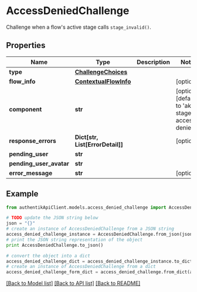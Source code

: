 # AccessDeniedChallenge

Challenge when a flow's active stage calls `stage_invalid()`.

## Properties
Name | Type | Description | Notes
------------ | ------------- | ------------- | -------------
**type** | [**ChallengeChoices**](ChallengeChoices.md) |  | 
**flow_info** | [**ContextualFlowInfo**](ContextualFlowInfo.md) |  | [optional] 
**component** | **str** |  | [optional] [default to 'ak-stage-access-denied']
**response_errors** | **Dict[str, List[ErrorDetail]]** |  | [optional] 
**pending_user** | **str** |  | 
**pending_user_avatar** | **str** |  | 
**error_message** | **str** |  | [optional] 

## Example

```python
from authentikApiClient.models.access_denied_challenge import AccessDeniedChallenge

# TODO update the JSON string below
json = "{}"
# create an instance of AccessDeniedChallenge from a JSON string
access_denied_challenge_instance = AccessDeniedChallenge.from_json(json)
# print the JSON string representation of the object
print AccessDeniedChallenge.to_json()

# convert the object into a dict
access_denied_challenge_dict = access_denied_challenge_instance.to_dict()
# create an instance of AccessDeniedChallenge from a dict
access_denied_challenge_form_dict = access_denied_challenge.from_dict(access_denied_challenge_dict)
```
[[Back to Model list]](../README.md#documentation-for-models) [[Back to API list]](../README.md#documentation-for-api-endpoints) [[Back to README]](../README.md)


